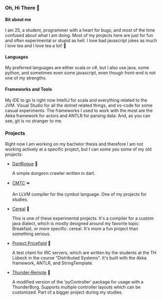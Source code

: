 ### Oh, Hi There 👋

#### Bit about me

I am 25, a student, programmer with a heart for bugs, and most of the time confused about what I am doing.
Most of my projects here are just for fun and often experimental or stupid as hell.
I love bad javascript jokes as much I love tea and I love tea a lot! 🍵

#### Languages

My preferred languages are either scala or c#, but I also use java, some python, and sometimes even some javascript, even though front-end is not one of my strengths.

#### Frameworks and Tools

My IDE to go is right now IntelliJ for scala and everything related to the JVM. Visual Studio for all the dotnet related things, and vs-code for some casual experiments.
The frameworks I used to work with the most are the Akka framework for actors and ANTLR for parsing data.
And, as you can see, git is no stranger to me.

### Projects

Right now I am working on my bachelor thesis and therefore I am not working actively at a specific project, but I can some you some of my old projects:

* [DartRogue](https://github.com/Schrotty/DartRogue) 🔪

  A simple dungeon crawler written in dart.

* [CMTC](https://github.com/Schrotty/CMTC) ⏩

   An LLVM compiler for the cymbol language. One of my projects for studies.

* [Cereal](https://github.com/Schrotty/Cereal) 🥛

   This is one of these experimental projects. It's a compiler for a custom java dialect, which is mostly designed around my favorite topic: Breakfast, or more specific: cereal.
It's more a fun project than something serious.

* [Project Pricefield](https://github.com/punkIRC/punkIRC-test) 🐳

   A test client for IRC servers, which are written by the students at the TH Lübeck in the course "Distributed Systems". It's built with the Akka framework, ANTLR, and StringTemplate.

* [Thunder-Remote](https://github.com/Schrotty/thunder-remote) 🚗

   A modified version of the 'pyController' package for usage with a ThunderBorg. Supports multiple controller layouts which can be customized. Part of a bigger project during my studies.
   